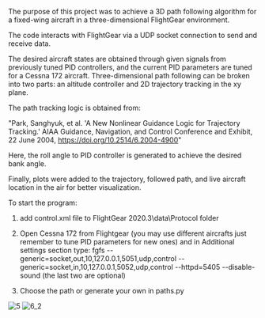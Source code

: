 The purpose of this project was to achieve a 3D path following algorithm for a fixed-wing aircraft in a three-dimensional FlightGear environment.


The code interacts with FlightGear via a UDP socket connection to send and receive data.


The desired aircraft states are obtained through given signals from previously tuned PID controllers, and the current PID parameters are tuned for a Cessna 172 aircraft. Three-dimensional path following can be broken into two parts: an altitude controller and 2D trajectory tracking in the xy plane.


The path tracking logic is obtained from:

"Park, Sanghyuk, et al. 'A New Nonlinear Guidance Logic for Trajectory Tracking.' AIAA Guidance, Navigation, and Control Conference and Exhibit, 22 June 2004, https://doi.org/10.2514/6.2004-4900"

Here, the roll angle to PID controller is generated to achieve the desired bank angle.


Finally, plots were added to the trajectory, followed path, and live aircraft location in the air for better visualization.


To start the program:

1. add control.xml file to FlightGear 2020.3\data\Protocol folder

2. Open Cessna 172 from Flightgear (you may use different aircrafts just remember to tune PID parameters for new ones) and in Additional settings section type:
fgfs --generic=socket,out,10,127.0.0.1,5051,udp,control --generic=socket,in,10,127.0.0.1,5052,udp,control --httpd=5405 --disable-sound
(the last two are optional)

3. Choose the path or generate your own in paths.py

![5](https://github.com/7Gozel/trajectory-tracking-aircraft/assets/105248274/3cfd5162-2cb1-472f-a9f7-d8023d075cbf)
![6_2](https://github.com/7Gozel/trajectory-tracking-aircraft/assets/105248274/ee4094ca-449f-4d34-b335-cbf37a0f9d5a)






